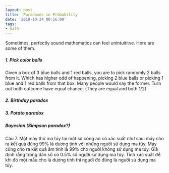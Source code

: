 ```yaml
---
layout: post
title:  Paradoxes in Probability
date: '2018-10-24 00:16:00'
tags:
- math
---
```


Sometimes, perfectly sound mathematics can feel unintuititve. Here are some of them.

##### 1. Pick color balls

Given a box of 3 blue balls and 1 red balls, you are to pick randomly 2 balls from it. Which has higher odd of happening, picking 2 blue balls or picking 1 blue and 1 red balls from that box. Many people would say the former. Turn out both outcome have equal chance. 
(They are equal and both 1/2)


##### 2. Birthday paradox



##### 3. Potato paradox


##### Bayesian (Simpson paradox?)

Câu 7. Một máy thử ma túy tại một sở công an có xác suất như sau: máy cho ra kết quả đúng 99% là dương tính với những người sử dụng ma túy. Máy cũng cho ra kết quả âm tính là 99% cho người không sử dụng ma túy. Giả định rằng trong dân số có 0.5% số người sử dụng ma túy. Tính xác suất để khi đó một mẫu cho là dương tính thì người đó đúng là người sử dụng ma túy.